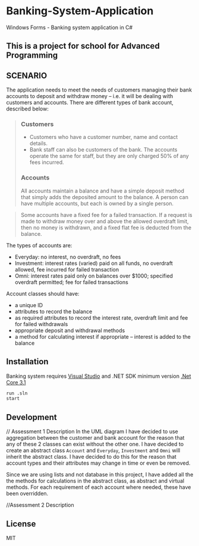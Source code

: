 # Banking-System-Application
Windows Forms - Banking system application in C#

## This is a project for school for Advanced Programming

## SCENARIO
The application needs to meet the needs of customers managing their bank accounts to deposit
and withdraw money – i.e. it will be dealing with customers and accounts. There are different
types of bank account, described below:
>### Customers
> - Customers who have a customer number, name and contact details.
> - Bank staff can also be customers of the bank. The accounts operate the same for staff, but
> they are only charged 50% of any fees incurred.
> ### Accounts
> All accounts maintain a balance and have a simple deposit method that simply adds the
> deposited amount to the balance. A person can have multiple accounts, but each is owned by a
> single person.

> Some accounts have a fixed fee for a failed transaction. If a request is made to withdraw money
> over and above the allowed overdraft limit, then no money is withdrawn, and a fixed flat fee is
> deducted from the balance.

The types of accounts are:
- Everyday: no interest, no overdraft, no fees
- Investment: interest rates (varied) paid on all funds, no overdraft allowed, fee incurred for
failed transaction
- Omni: interest rates paid only on balances over $1000; specified overdraft permitted; fee for
failed transactions

Account classes should have:
- a unique ID
- attributes to record the balance
- as required attributes to record the interest rate, overdraft limit and fee for failed withdrawals
- appropriate deposit and withdrawal methods
- a method for calculating interest if appropriate – interest is added to the balance 

## Installation

Banking system requires [Visual Studio](https://visualstudio.microsoft.com/) 
and .NET SDK minimum version [.Net Core 3.1](https://dotnet.microsoft.com/download/visual-studio-sdks)
```sh
run .sln
start
```

## Development
// Assessment 1 Description
In the UML diagram I have decided to use aggregation between the customer and bank account for the reason that any of these 2 classes can exist without the other one.
I have decided to create an abstract class ```Account``` and ```Everyday```, ```Investment``` and ```Omni``` will inherit the abstract class. I have decided to do this for the reason that 
account types and their attributes may change in time or even be removed.

Since we are using lists and not database in this project, I have added all the the methods for calculations in the abstract class, as abstract and virtual methods. For each 
requirement of each account where needed, these have been overridden. 

//Assessment 2 Description



## License

MIT
